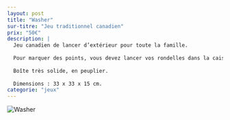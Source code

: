 ```yaml
---
layout: post
title: "Washer"
sur-titre: "Jeu traditionnel canadien"
prix: "50€"
description: |
  Jeu canadien de lancer d’extérieur pour toute la famille.
  
  Pour marquer des points, vous devez lancer vos rondelles dans la caisse, ou encore mieux, dans la boîte de conserve !
  
  Boîte très solide, en peuplier.
  
  Dimensions : 33 x 33 x 15 cm.
categorie: "jeux"
---
```

![Washer]({{site.baseurl}}/assets/img/produits/ludique/Washer.png)
